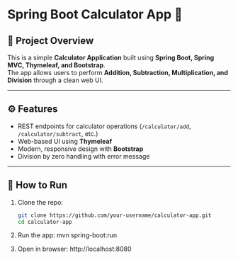 # Spring Boot Calculator App 🎯

## 📌 Project Overview
This is a simple **Calculator Application** built using **Spring Boot, Spring MVC, Thymeleaf, and Bootstrap**.  
The app allows users to perform **Addition, Subtraction, Multiplication, and Division** through a clean web UI.

---

## ⚙️ Features
- REST endpoints for calculator operations (`/calculator/add`, `/calculator/subtract`, etc.)
- Web-based UI using **Thymeleaf**
- Modern, responsive design with **Bootstrap**
- Division by zero handling with error message

---

## 🚀 How to Run
1. Clone the repo:
   ```bash
   git clone https://github.com/your-username/calculator-app.git
   cd calculator-app

2. Run the app:
      mvn spring-boot:run

3. Open in browser:
        http://localhost:8080
